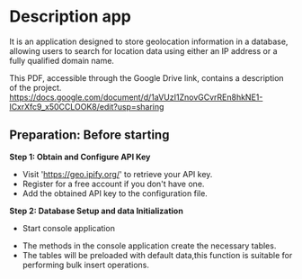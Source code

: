 # Description app 
It is an application designed to store geolocation information in a database, allowing users to search for location data using either an IP address or a fully qualified domain name.<br>

This PDF, accessible through the Google Drive link, contains a description of the project.
https://docs.google.com/document/d/1aVUzI1ZnovGCvrREn8hkNE1-lCxrXfc9_x50CCLOOK8/edit?usp=sharing

## Preparation: Before starting<br>  
**Step 1: Obtain and Configure API Key**
* Visit 'https://geo.ipify.org/' to retrieve your API key.
* Register for a free account if you don't have one.
* Add the obtained API key to the configuration file.<add key="ApiKey" value="INSERTKEY" />

**Step 2: Database Setup and data Initialization** 
* Start console application
 - The methods in the console application create the necessary tables.
 - The tables will be preloaded with default data,this function is suitable for performing bulk insert operations.
